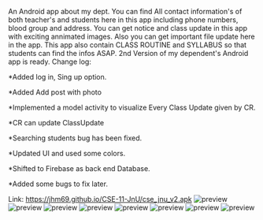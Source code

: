 An Android app about my dept. You can find All contact information's of both teacher's and students here in this app including phone numbers, blood group and address. 
You can get notice and class update in this app with exciting annimated images. Also you can get important file update here in the app. This app also contain CLASS ROUTINE and SYLLABUS so that students can find the infos ASAP.
2nd Version of my dependent's Android app is ready.
Change log:

*Added log in, Sing up option.

*Added Add post with photo

*Implemented a model activity to visualize Every Class Update given by CR.

*CR can update ClassUpdate

*Searching students bug has been fixed.

*Updated UI and used some colors.

*Shifted to Firebase as back end Database.

*Added some bugs to fix later.

Link: https://jhm69.github.io/CSE-11-JnU/cse_jnu_v2.apk
![preview](img1.jpg) 
![preview](img2.jpg) 
![preview](img3.jpg) 
![preview](img4.jpg) 
![preview](img5.jpg) 
![preview](img6.jpg) 
![preview](img7.jpg) 
![preview](img8.jpg) 

